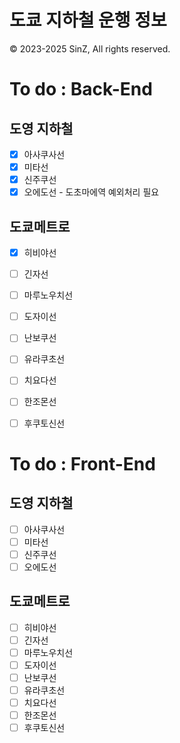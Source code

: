 # 도쿄 지하철 운행 정보
© 2023-2025 SinZ, All rights reserved.

# To do : Back-End

## 도영 지하철
 - [x] 아사쿠사선
 - [x] 미타선
 - [x] 신주쿠선
 - [x] 오에도선 - 도초마에역 예외처리 필요

## 도쿄메트로
 - [x] 히비야선
 - [ ] 긴자선
 - [ ] 마루노우치선
 - [ ] 도자이선
 - [ ] 난보쿠선
 - [ ] 유라쿠초선
 - [ ] 치요다선
 - [ ] 한조몬선
 - [ ] 후쿠토신선


# To do : Front-End

## 도영 지하철
 - [ ] 아사쿠사선
 - [ ] 미타선
 - [ ] 신주쿠선
 - [ ] 오에도선

## 도쿄메트로
 - [ ] 히비야선
 - [ ] 긴자선
 - [ ] 마루노우치선
 - [ ] 도자이선
 - [ ] 난보쿠선
 - [ ] 유라쿠초선
 - [ ] 치요다선
 - [ ] 한조몬선
 - [ ] 후쿠토신선
